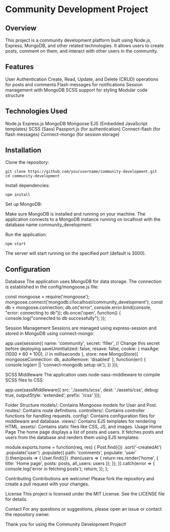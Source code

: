 # Community Development Project
## Overview
This project is a community development platform built using Node.js, Express, MongoDB, and other related technologies. It allows users to create posts, comment on them, and interact with other users in the community.

## Features
User Authentication
Create, Read, Update, and Delete (CRUD) operations for posts and comments
Flash messages for notifications
Session management with MongoDB
SCSS support for styling
Modular code structure
## Technologies Used
Node.js
Express.js
MongoDB
Mongoose
EJS (Embedded JavaScript templates)
SCSS (Sass)
Passport.js (for authentication)
Connect-flash (for flash messages)
Connect-mongo (for session storage)
## Installation
Clone the repository:

```
git clone https://github.com/yourusername/community-development.git
cd community-development
```

Install dependencies:

```
npm install
```

Set up MongoDB:

Make sure MongoDB is installed and running on your machine. The application connects to a MongoDB instance running on localhost with the database name community_development.

Run the application:

```
npm start

```

The server will start running on the specified port (default is 3000).

## Configuration
Database
The application uses MongoDB for data storage. The connection is established in the config/mongoose.js file:

const mongoose = require('mongoose');
mongoose.connect('mongodb://localhost/community_development');
const db = mongoose.connection;
db.on('error', console.error.bind(console, "error: connecting to db"));
db.once('open', function() {
    console.log("connected to db successfully");
});

Session Management
Sessions are managed using express-session and stored in MongoDB using connect-mongo:

app.use(session({
    name: 'community',
    secret: 'filler', // Change this secret before deploying
    saveUninitialized: false,
    resave: false,
    cookie: {
        maxAge: (1000 * 60 * 100), // in milliseconds
    },
    store: new MongoStore({
        mongooseConnection: db,
        autoRemove: 'disabled'
    }, function(err) {
        console.log(err || 'connect-mongodb setup ok');
    })
}));

SCSS Middleware
The application uses node-sass-middleware to compile SCSS files to CSS:

app.use(sassMiddleware({
    src: './assets/scss',
    dest: './assets/css',
    debug: true,
    outputStyle: 'extended',
    prefix: '/css'
}));

Folder Structure
models/: Contains Mongoose models for User and Post.
routes/: Contains route definitions.
controllers/: Contains controller functions for handling requests.
config/: Contains configuration files for middleware and database.
views/: Contains EJS templates for rendering HTML.
assets/: Contains static files like CSS, JS, and images.
Usage
Home Page
The home page displays a list of posts and users. It fetches posts and users from the database and renders them using EJS templates:

module.exports.home = function(req, res) {
    Post.find({})
    .sort('-createdAt')
    .populate('user')
    .populate({
        path: 'comments',
        populate: 'user'
    }).then(posts => {
        User.find({})
        .then(users => {
            return res.render('home', {
                title: 'Home page',
                posts: posts,
                all_users: users
            });
        });
    }).catch(error => {
        console.log('error in fetching posts');
        return;
    });
};

Contributing
Contributions are welcome! Please fork the repository and create a pull request with your changes.

License
This project is licensed under the MIT License. See the LICENSE file for details.

Contact
For any questions or suggestions, please open an issue or contact the repository owner.

Thank you for using the Community Development Project!
